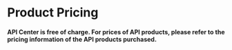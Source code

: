 # Product Pricing
####  API Center is free of charge. For prices of API products, please refer to the pricing information of the API products purchased.
